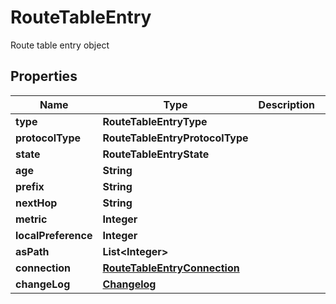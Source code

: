 

# RouteTableEntry

Route table entry object

## Properties

| Name | Type | Description | Notes |
|------------ | ------------- | ------------- | -------------|
|**type** | **RouteTableEntryType** |  |  |
|**protocolType** | **RouteTableEntryProtocolType** |  |  [optional] |
|**state** | **RouteTableEntryState** |  |  |
|**age** | **String** |  |  [optional] |
|**prefix** | **String** |  |  [optional] |
|**nextHop** | **String** |  |  [optional] |
|**metric** | **Integer** |  |  [optional] |
|**localPreference** | **Integer** |  |  [optional] |
|**asPath** | **List&lt;Integer&gt;** |  |  [optional] |
|**connection** | [**RouteTableEntryConnection**](RouteTableEntryConnection.md) |  |  [optional] |
|**changeLog** | [**Changelog**](Changelog.md) |  |  |



